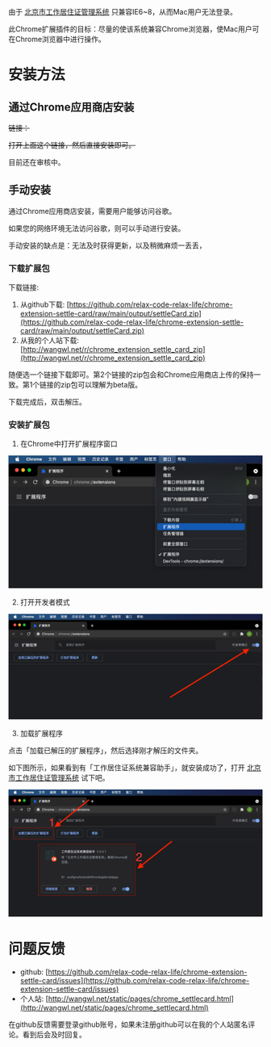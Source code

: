 由于 [北京市工作居住证管理系统](http://219.232.200.39/uamsso) 只兼容IE6~8，从而Mac用户无法登录。

此Chrome扩展插件的目标：尽量的使该系统兼容Chrome浏览器，使Mac用户可在Chrome浏览器中进行操作。

# 安装方法

## 通过Chrome应用商店安装

~~链接：~~

~~打开上面这个链接，然后直接安装即可。~~

目前还在审核中。

## 手动安装

通过Chrome应用商店安装，需要用户能够访问谷歌。

如果您的网络环境无法访问谷歌，则可以手动进行安装。

手动安装的缺点是：无法及时获得更新，以及稍微麻烦一丢丢，

### 下载扩展包

下载链接:
1. 从github下载: [https://github.com/relax-code-relax-life/chrome-extension-settle-card/raw/main/output/settleCard.zip](https://github.com/relax-code-relax-life/chrome-extension-settle-card/raw/main/output/settleCard.zip)
2. 从我的个人站下载: [http://wangwl.net/r/chrome_extension_settle_card_zip](http://wangwl.net/r/chrome_extension_settle_card_zip)

随便选一个链接下载即可。第2个链接的zip包会和Chrome应用商店上传的保持一致。第1个链接的zip包可以理解为beta版。

下载完成后，双击解压。

### 安装扩展包

1. 在Chrome中打开扩展程序窗口

![菜单栏->窗口->扩展程序](./assets/manual1.png)

2. 打开开发者模式

![打开开发者模式](./assets/manual2.png)

3. 加载扩展程序

点击「加载已解压的扩展程序」，然后选择刚才解压的文件夹。
   
如下图所示，如果看到有「工作居住证系统兼容助手」，就安装成功了，打开 [北京市工作居住证管理系统](http://219.232.200.39/uamsso) 试下吧。

![打开开发者模式](./assets/manual3.png)

# 问题反馈

- github: [https://github.com/relax-code-relax-life/chrome-extension-settle-card/issues](https://github.com/relax-code-relax-life/chrome-extension-settle-card/issues)
- 个人站: [http://wangwl.net/static/pages/chrome_settlecard.html](http://wangwl.net/static/pages/chrome_settlecard.html)

在github反馈需要登录github账号，如果未注册github可以在我的个人站匿名评论。看到后会及时回复。

